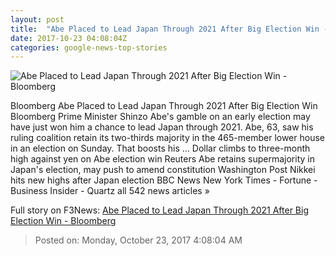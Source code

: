 ```yaml
---
layout: post
title:  "Abe Placed to Lead Japan Through 2021 After Big Election Win - Bloomberg"
date: 2017-10-23 04:08:04Z
categories: google-news-top-stories
---
```


![Abe Placed to Lead Japan Through 2021 After Big Election Win - Bloomberg](https://assets.bwbx.io/images/users/iqjWHBFdfxIU/i0ZOe62gzQlk/v0/1200x785.jpg)

Bloomberg Abe Placed to Lead Japan Through 2021 After Big Election Win Bloomberg Prime Minister Shinzo Abe's gamble on an early election may have just won him a chance to lead Japan through 2021. Abe, 63, saw his ruling coalition retain its two-thirds majority in the 465-member lower house in an election on Sunday. That boosts his ... Dollar climbs to three-month high against yen on Abe election win Reuters Abe retains supermajority in Japan's election, may push to amend constitution Washington Post Nikkei hits new highs after Japan election BBC News New York Times - Fortune - Business Insider - Quartz all 542 news articles »


Full story on F3News: [Abe Placed to Lead Japan Through 2021 After Big Election Win - Bloomberg](http://www.f3nws.com/n/EgPbBG)

> Posted on: Monday, October 23, 2017 4:08:04 AM
